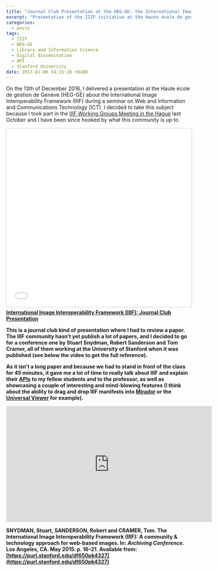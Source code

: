 ```yaml
---
title: "Journal Club Presentation at the HEG-GE: the International Image Interoperability Framework (IIIF)"
excerpt: "Presentation of the IIIF initiative at the Haute école de gestion de Genève (HEG-GE) during a seminar on Web and Information and Communications Technology (ICT)."
categories:
  - posts
tags:
  - IIIF
  - HEG-GE
  - Library and Information Science
  - Digital dissemination
  - API
  - Stanford University
date: 2017-01-06 14:15:28 +0100
---
```


On the 13th of December 2016, I delivered a presentation at the Haute école de gestion de Genève (HEG-GE) about the International Image Interoperability Framework (IIIF) during a seminar on Web and Information and Communications Technology (ICT). I decided to take this subject because I took part in the [IIIF Working Groups Meeting in the Hague][IIIF-Hague] last October and I have been since hooked by what this community is up to.

<iframe src="//www.slideshare.net/slideshow/embed_code/key/A2WPxxp2jYR2Fu" width="595" height="485" frameborder="0" marginwidth="0" marginheight="0" scrolling="no" style="border:1px solid #CCC; border-width:1px; margin-bottom:5px; max-width: 100%;" allowfullscreen> </iframe> <div style="margin-bottom:5px"> <strong> <a href="//www.slideshare.net/JulienARaemy/international-image-interoperability-framework-iiif-journal-club-presentation" title="International Image Interoperability Framework (IIIF): Journal Club Presentation" target="_blank">International Image Interoperability Framework (IIIF): Journal Club Presentation</a></div>

This is a journal club kind of presentation where I had to review a paper. The IIIF community hasn’t yet publish a lot of papers, and I decided to go for a conference one by Stuart Snydman, Robert Sanderson and Tom Cramer, all of them working at the University of Stanford when it was published (see below the video to get the full reference).

As it isn’t a long paper and because we had to stand in front of the class for 45 minutes, it gave me a lot of time to really talk about IIIF and explain their [APIs][IIIF-APIs] to my fellow students and to the professor, as well as showcasing a couple of interesting and mind-blowing features (I think about the ability to drag and drop IIIF manifests into [Mirador][Mirador] or the [Universal Viewer][UV] for example).

<iframe width="560" height="315" src="https://www.youtube.com/embed/uih5JuQnYuo" frameborder="0" allowfullscreen></iframe>

SNYDMAN, Stuart, SANDERSON, Robert and CRAMER, Tom. The International Image Interoperability Framework (IIIF): A community & technology approach for web-based images. In: _Archiving Conference._ Los Angeles, CA. May 2015. p. 16–21. Available from: [https://purl.stanford.edu/df650pk4327](https://purl.stanford.edu/df650pk4327)

[IIIF-Hague]: http://iiif.io/event/2016/thehague/
[IIIF-APIs]: http://iiif.io/technical-details/
[Mirador]: http://projectmirador.org/
[UV]: http://universalviewer.io/